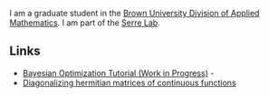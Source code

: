 I am a graduate student in the [Brown University Division of Applied Mathematics](https://www.brown.edu/academics/applied-mathematics/). I am part of the [Serre Lab](http://serre-lab.clps.brown.edu/).

## Links
- [Bayesian Optimization Tutorial (Work in Progress)](https://github.com/nathanlmeyers/hyperparam2/tree/master/tutorial) -
- [Diagonalizing hermitian matrices of continuous functions](https://arxiv.org/pdf/1212.5732.pdf)
